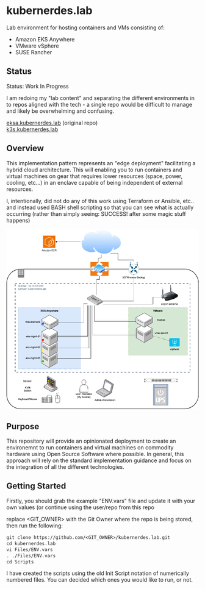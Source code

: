 # kubernerdes.lab

Lab environment for hosting containers and VMs consisting of:
* Amazon EKS Anywhere 
* VMware vSphere 
* SUSE Rancher

## Status
Status:  Work In Progress

I am redoing my "lab content" and separating the different environments in to repos aligned with the tech - a single repo would be difficult to manage and likely be overwhelming and confusing.

[eksa.kubernerdes.lab](https://github.com/cloudxabide/eksa.kubernerdes.lab) (original repo)  
[k3s.kubernerdes.lab](https://github.com/cloudxabide/k3s.kubernerdes.lab) 

## Overview
This implementation pattern represents an "edge deployment" facilitating a hybrid cloud architecture.  This will enabling you to run containers and virtual machines on gear that requires lower resources (space, power, cooling, etc...) in an enclave capable of being independent of external resources.

I, intentionally, did not do any of this work using Terraform or Ansible, etc.. and instead used BASH shell scripting so that you can see what is actually occurring (rather than simply seeing: SUCCESS! after some magic stuff happens)

![Environment Overview](Images/APG-EKS-Anywhere-enclave.drawio.png)

## Purpose 
This repository will provide an opinionated deployment to create an environemnt to run containers and virtual machines on commodity hardware using Open Source Software where possible.  In general, this approach will rely on the standard implementation guidance and focus on the integration of all the different technologies.

## Getting Started

Firstly, you should grab the example "ENV.vars" file and update it with your own values (or continue using the user/repo from this repo

replace <GIT_OWNER> with the Git Owner where the repo is being stored, then run the following:
```
git clone https://github.com/<GIT_OWNER>/kubernerdes.lab.git
cd kubernerdes.lab
vi Files/ENV.vars
. ./Files/ENV.vars
cd Scripts
```

I have created the scripts using the old Init Script notation of numerically numbered files.  You can decided which ones you would like to run, or not.


